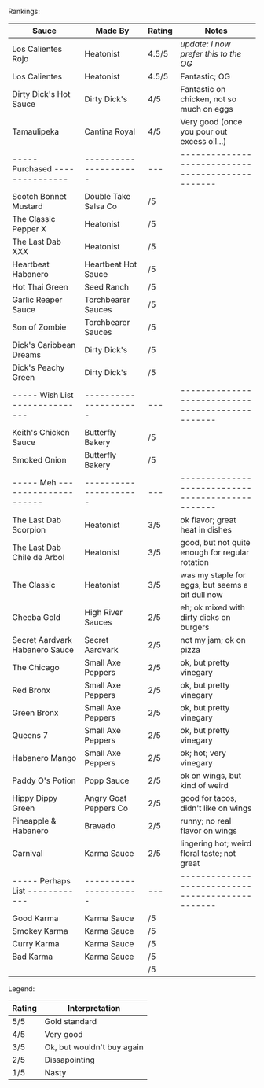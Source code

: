 Rankings:

| Sauce                           | Made By               | Rating | Notes                                          |
|---------------------------------|-----------------------|-----|---------------------------------------------------|
| Los Calientes Rojo              | Heatonist             | 4.5/5 | *update: I now prefer this to the OG*           |
| Los Calientes                   | Heatonist             | 4.5/5 | Fantastic; OG                                   |
| Dirty Dick's Hot Sauce          | Dirty Dick's          | 4/5 | Fantastic on chicken, not so much on eggs         |
| Tamaulipeka                     | Cantina Royal         | 4/5 | Very good (once you pour out excess oil...)       |
| ----- Purchased --------------- | --------------------- | --- | ------------------------------------------------- |
| Scotch Bonnet Mustard           | Double Take Salsa Co  | /5 |  |
| The Classic Pepper X            | Heatonist             | /5 |  |
| The Last Dab XXX                | Heatonist             | /5 |  |
| Heartbeat Habanero              | Heartbeat Hot Sauce   | /5 |  |
| Hot Thai Green                  | Seed Ranch            | /5 |  |
| Garlic Reaper Sauce             | Torchbearer Sauces    | /5 |  |
| Son of Zombie                   | Torchbearer Sauces    | /5 |  |
| Dick's Caribbean Dreams         | Dirty Dick's          | /5 |  |
| Dick's Peachy Green             | Dirty Dick's          | /5 |  |
| ----- Wish List --------------- | --------------------- | --- | ------------------------------------------------- |
| Keith's Chicken Sauce           | Butterfly Bakery      | /5 |  |
| Smoked Onion                    | Butterfly Bakery      | /5 |  |
| ----- Meh --------------------- | --------------------- | --- | ------------------------------------------------- |
| The Last Dab Scorpion           | Heatonist             | 3/5 | ok flavor; great heat in dishes                   |
| The Last Dab Chile de Arbol     | Heatonist             | 3/5 | good, but not quite enough for regular rotation   |
| The Classic                     | Heatonist             | 3/5 | was my staple for eggs, but seems a bit dull now  |
| Cheeba Gold                     | High River Sauces     | 2/5 | eh; ok mixed with dirty dicks on burgers          |
| Secret Aardvark Habanero Sauce  | Secret Aardvark       | 2/5 | not my jam; ok on pizza                           |
| The Chicago                     | Small Axe Peppers     | 2/5 | ok, but pretty vinegary                           |
| Red Bronx                       | Small Axe Peppers     | 2/5 | ok, but pretty vinegary                           |
| Green Bronx                     | Small Axe Peppers     | 2/5 | ok, but pretty vinegary                           |
| Queens 7                        | Small Axe Peppers     | 2/5 | ok, but pretty vinegary                           |
| Habanero Mango                  | Small Axe Peppers     | 2/5 | ok; hot; very vinegary                            |
| Paddy O's Potion                | Popp Sauce            | 2/5 | ok on wings, but kind of weird                    |
| Hippy Dippy Green               | Angry Goat Peppers Co | 2/5 | good for tacos, didn't like on wings              |
| Pineapple & Habanero            | Bravado               | 2/5 | runny; no real flavor on wings                    |
| Carnival                        | Karma Sauce           | 2/5 | lingering hot; weird floral taste; not great      |
| ----- Perhaps List ------------ | --------------------- | --- | ------------------------------------------------- |
| Good Karma                      | Karma Sauce           | /5 |  |
| Smokey Karma                    | Karma Sauce           | /5 |  |
| Curry Karma                     | Karma Sauce           | /5 |  |
| Bad Karma                       | Karma Sauce           | /5 |  |
|  |  | /5 |  |

Legend: 

| Rating | Interpretation             |
|--------|----------------------------|
| 5/5    | Gold standard              |
| 4/5    | Very good                  |
| 3/5    | Ok, but wouldn't buy again |
| 2/5    | Dissapointing              |
| 1/5    | Nasty                      |
